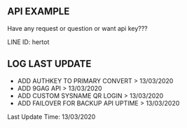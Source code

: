 ## API EXAMPLE ##

Have any request or question or want api key???

LINE ID: hertot



## LOG LAST UPDATE ##

- ADD AUTHKEY TO PRIMARY CONVERT > 13/03/2020
- ADD 9GAG API > 13/03/2020
- ADD CUSTOM SYSNAME QR LOGIN > 13/03/2020
- ADD FAILOVER FOR BACKUP API UPTIME > 13/03/2020

Last Update Time: 13/03/2020
